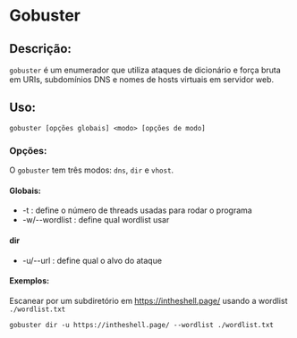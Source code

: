 # Gobuster

## Descrição:

`gobuster` é um enumerador que utiliza ataques de dicionário e força bruta em URIs, subdomínios DNS e nomes de hosts virtuais em servidor web.

## Uso:

```gobuster [opções globais] <modo> [opções de modo]```

### Opções:

O `gobuster` tem três modos: `dns`, `dir` e `vhost`.

#### Globais:

- -t <threads>:
	define o número de threads usadas para rodar o programa
- -w/--wordlist <arquivo>:
	define qual wordlist usar

#### dir

- -u/--url <url>:
	define qual o alvo do ataque

#### Exemplos:

Escanear por um subdiretório em https://intheshell.page/ usando a wordlist `./wordlist.txt`

```gobuster dir -u https://intheshell.page/ --wordlist ./wordlist.txt```

